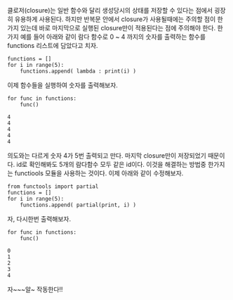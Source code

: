 클로저(closure)는 일반 함수와 달리 생성당시의 상태를 저장할 수 있다는 점에서 굉장히 유용하게 사용된다.
하지만 반복문 안에서 closure가 사용될때에는 주의할 점이 한가지 있는데 바로 마지막으로 실행된 closure만이 적용된다는 점에 주의해야 한다.
한가지 예를 들어 아래와 같이 람다 함수로 0 ~  4 까지의 숫자를 출력하는 함수를 functions 리스트에 담았다고 치자.

    functions = []
    for i in range(5):
    	functions.append( lambda : print(i) )
    
이제 함수들을 실행하여 숫자를 출력해보자.
    
    for func in functions:
    	func()
    
    4
    4
    4
    4
    4

의도와는 다르게 숫자 4가 5번 출력되고 만다. 마지막 closure만이 저장되었기 때문이다. id로 확인해봐도 5개의 람다함수 모두 같은 id이다. 이것을 해결하는 방법중 한가지는 functiools 모듈을 사용하는 것이다. 이제 아래와 같이 수정해보자.

    from functools import partial
    functions = []
    for i in range(5):
    	functions.append( partial(print, i) )

자, 다시한번 출력해보자.

    for func in functions:
    	func()
    
    0
    1
    2
    3
    4

자~~~알~ 작동한다!!
